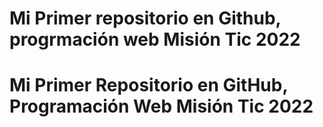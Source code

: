 # Mi Primer repositorio en Github, progrmación web Misión Tic 2022
# Mi Primer Repositorio en GitHub, Programación Web Misión Tic 2022
